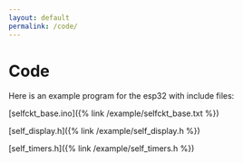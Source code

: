 ```yaml
---
layout: default
permalink: /code/
---
```


# Code

Here is an example program for the esp32 with include files:

[selfckt_base.ino]({% link /example/selfckt_base.txt %})

[self_display.h]({% link /example/self_display.h %})

[self_timers.h]({% link /example/self_timers.h %})

